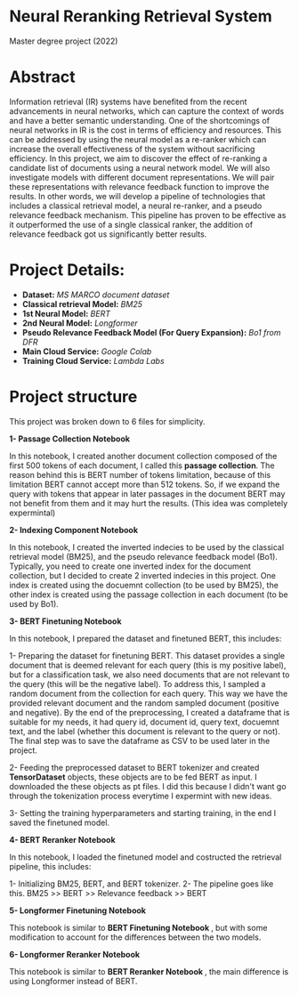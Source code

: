 # Neural Reranking Retrieval System
Master degree project (2022)

# Abstract

Information retrieval (IR) systems have benefited from the recent advancements in neural networks, which can capture the context of words and have a better semantic understanding. One of the shortcomings of neural networks in IR is the cost in terms of efficiency and resources. This can be addressed by using the neural model as a re-ranker which can increase the overall effectiveness of the system without sacrificing efficiency.
In this project, we aim to discover the effect of re-ranking a candidate list of documents using a neural network model. We will also investigate models with different document representations. We will pair these representations with relevance feedback function to improve the results. In other words, we will develop a pipeline of technologies that includes a classical retrieval model, a neural re-ranker, and a pseudo relevance feedback mechanism.
This pipeline has proven to be effective as it outperformed the use of a single classical ranker, the addition of relevance feedback got us significantly better results.

# Project Details: 
<ul>
<li> <b>Dataset:</b> <i>MS MARCO document dataset </i> </li>
<li><b>Classical retrieval Model:</b> <i>BM25</i>  </li>
<li><b>1st Neural Model:</b> <i>BERT</i> </li>
<li><b>2nd Neural Model:</b> <i>Longformer</i> </li>
<li><b>Pseudo Relevance Feedback Model (For Query Expansion):</b> <i>Bo1 from DFR</i> </li>
<li><b>Main Cloud Service:</b> <i>Google Colab</i> </li>
<li><b>Training Cloud Service:</b> <i>Lambda Labs</i> </li>
</ul>

# Project structure
This project was broken down to 6 files for simplicity.

**1- Passage Collection Notebook**

In this notebook, I created another document collection composed of the first 500 tokens of each document, I called this <b>passage collection</b>. The reason behind this is BERT number of tokens limitation, because of this limitation BERT cannot accept more than 512 tokens. So, if we expand the query with tokens that appear in later passages in the document BERT may not benefit from them and it may hurt the results. (This idea was completely expermintal)

**2- Indexing Component Notebook**

In this notebook, I created the inverted indecies to be used by the classical retrieval model (BM25), and the pseudo relevance feedback model (Bo1). Typically, you need to create one inverted index for the document collection, but I decided to create 2 inverted indecies in this project. One index is created using the docuemnt collection (to be used by BM25), the other index is created using the passage collection in each document (to be used by Bo1).


**3- BERT Finetuning Notebook**

In this notebook, I prepared the dataset and finetuned BERT, this includes:

1- Preparing the dataset for finetuning BERT. This dataset provides a single document that is deemed relevant for each query (this is my positive label), but for a classification task, we also need documents that are not relevant to the query (this will be the negative label). To address this, I sampled a random document from the collection for each query. This way we have the provided relevant document and the random sampled document (positive and negative). By the end of the preprocessing, I created a dataframe that is suitable for my needs, it had query id, document id, query text, docuemnt text, and the label (whether this document is relevant to the query or not). The final step was to save the dataframe as CSV to be used later in the project.

2- Feeding the preprocessed dataset to BERT tokenizer and created <b>TensorDataset</b> objects, these objects are to be fed BERT as input. I downloaded the these objects as pt files. I did this because I didn't want go through the tokenization process everytime I expermint with new ideas.

3- Setting the training hyperparameters and starting training, in the end I saved the finetuned model. 

**4- BERT Reranker Notebook**

In this notebook, I loaded the finetuned model and costructed the retrieval pipeline, this includes:

1- Initializing BM25, BERT, and BERT tokenizer.
2- The pipeline goes like this. BM25 >> BERT >> Relevance feedback >> BERT

**5- Longformer Finetuning Notebook**

This notebook is similar to <b> BERT Finetuning Notebook </b>, but with some modification to account for the differences between the two models.


**6- Longformer Reranker Notebook**

This notebook is similar to <b> BERT Reranker Notebook </b>, the main difference is using Longformer instead of BERT.
